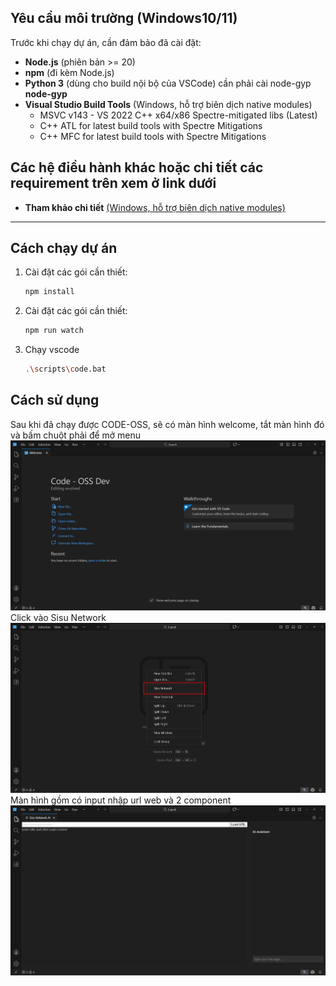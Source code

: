 ## Yêu cầu môi trường (Windows10/11)

Trước khi chạy dự án, cần đảm bảo đã cài đặt:

- **Node.js** (phiên bản >= 20)
- **npm** (đi kèm Node.js)
- **Python 3** (dùng cho build nội bộ của VSCode) cần phải cài node-gyp **node-gyp**
- **Visual Studio Build Tools** (Windows, hỗ trợ biên dịch native modules)
  - MSVC v143 - VS 2022 C++ x64/x86 Spectre-mitigated libs (Latest)
  - C++ ATL for latest build tools with Spectre Mitigations
  - C++ MFC for latest build tools with Spectre Mitigations

## Các hệ điều hành khác hoặc chi tiết các requirement trên xem ở link dưới

- **Tham khảo chi tiết** [(Windows, hỗ trợ biên dịch native modules)](https://github.com/microsoft/vscode/wiki/How-to-Contribute)

---

## Cách chạy dự án

1. Cài đặt các gói cần thiết:
   ```bash
   npm install
   ```
2. Cài đặt các gói cần thiết:
   ```bash
   npm run watch
   ```
3. Chạy vscode
   ```bash
   .\scripts\code.bat
   ```

## Cách sử dụng

Sau khi đã chạy được CODE-OSS, sẽ có màn hình welcome, tắt màn hình đó và bấm chuột phải để mở menu
![Sisu Network Screenshot](./images/welcome.png)
Click vào Sisu Network
![Sisu Network Screenshot](./images/sisunetwork.png)
Màn hình gồm có input nhập url web và 2 component
![Sisu Network Screenshot](./images/sisuAI.png)
